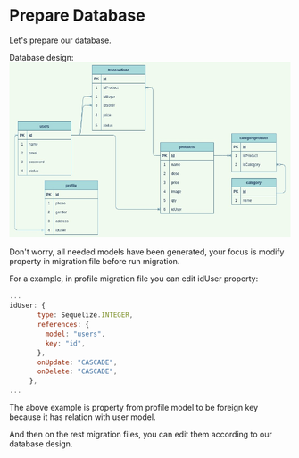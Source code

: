 # Prepare Database

Let's prepare our database.

Database design:  
![alt text](https://github.com/DumbwaysDotId/query-with-orm-and-relation-template/blob/5.prepare-database/database-design.jpg "Database Design")

Don't worry, all needed models have been generated, your focus is modify property in migration file before run migration.

For a example, in profile migration file you can edit idUser property:  
```javascript
...
idUser: {
       type: Sequelize.INTEGER,
       references: {
         model: "users",
         key: "id",
       },
       onUpdate: "CASCADE",
       onDelete: "CASCADE",
     },
...
```  
The above example is property from profile model to be foreign key because it has relation with user model.

And then on the rest migration files, you can edit them according to our database design. 
